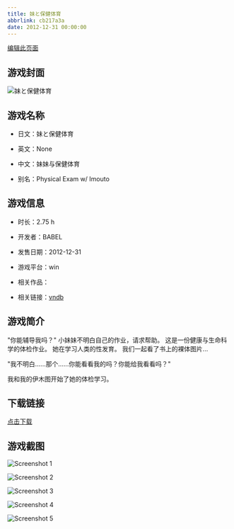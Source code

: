 ```yaml
---
title: 妹と保健体育
abbrlink: cb217a3a
date: 2012-12-31 00:00:00
---
```

[编辑此页面](https://github.com/ACG-3/ADV3-source/blob/main/source/_posts/games/%E5%A6%B9%E3%81%A8%E4%BF%9D%E5%81%A5%E4%BD%93%E8%82%B2.md)

## 游戏封面

![妹と保健体育](https://pan.timero.xyz/d/onedrive/img_lib_001/%E5%A6%B9%E3%81%A8%E4%BF%9D%E5%81%A5%E4%BD%93%E8%82%B2_cover.avif)


## 游戏名称

- 日文：妹と保健体育
- 英文：None
- 中文：妹妹与保健体育

- 别名：Physical Exam w/ Imouto


## 游戏信息

- 时长：2.75 h
- 开发者：BABEL
- 发售日期：2012-12-31
- 游戏平台：win
- 相关作品：

- 相关链接：[vndb](https://vndb.org/v11900)


## 游戏简介

"你能辅导我吗？"
小妹妹不明白自己的作业，请求帮助。
这是一份健康与生命科学的体检作业。
她在学习人类的性发育。
我们一起看了书上的裸体图片...

"我不明白......那个......你能看看我的吗？你能给我看看吗？"

我和我的伊木图开始了她的体检学习。




## 下载链接

[点击下载](https://pan.timero.xyz/onedrive/adv_lib_001/%E5%A6%B9%E3%81%A8%E4%BF%9D%E5%81%A5%E4%BD%93%E8%82%B2)


## 游戏截图


![Screenshot 1](https://pan.timero.xyz/d/onedrive/img_lib_001/%E5%A6%B9%E3%81%A8%E4%BF%9D%E5%81%A5%E4%BD%93%E8%82%B2_Screenshot_1.avif)

![Screenshot 2](https://pan.timero.xyz/d/onedrive/img_lib_001/%E5%A6%B9%E3%81%A8%E4%BF%9D%E5%81%A5%E4%BD%93%E8%82%B2_Screenshot_2.avif)

![Screenshot 3](https://pan.timero.xyz/d/onedrive/img_lib_001/%E5%A6%B9%E3%81%A8%E4%BF%9D%E5%81%A5%E4%BD%93%E8%82%B2_Screenshot_3.avif)

![Screenshot 4](https://pan.timero.xyz/d/onedrive/img_lib_001/%E5%A6%B9%E3%81%A8%E4%BF%9D%E5%81%A5%E4%BD%93%E8%82%B2_Screenshot_4.avif)

![Screenshot 5](https://pan.timero.xyz/d/onedrive/img_lib_001/%E5%A6%B9%E3%81%A8%E4%BF%9D%E5%81%A5%E4%BD%93%E8%82%B2_Screenshot_5.avif)

